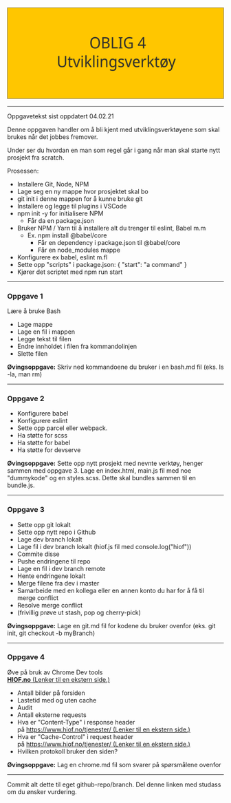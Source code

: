 ![](./oblig4.svg)

---
Oppgavetekst sist oppdatert 04.02.21

Denne oppgaven handler om å bli kjent med utviklingsverktøyene som skal brukes når det jobbes fremover.

Under ser du hvordan en man som regel går i gang når man skal starte nytt prosjekt fra scratch.

Prosessen:
- Installere Git, Node, NPM
- Lage seg en ny mappe hvor prosjektet skal bo
- git init i denne mappen for å kunne bruke git
- Installere og legge til plugins i VSCode
- npm init -y for initialisere NPM
	- Får da en package.json
- Bruker NPM / Yarn til å installere alt du trenger til eslint, Babel m.m
	- Ex. npm install @babel/core
		- Får en dependency i package.json til @babel/core
		- Får en node_modules mappe
- Konfigurere ex babel, eslint m.fl
- Sette opp "scripts" i package.json: { "start": "a command" }
- Kjører det scriptet med npm run start

---
### Oppgave 1
Lære å bruke Bash
- Lage mappe
- Lage en fil i mappen
- Legge tekst til filen
- Endre innholdet i filen fra kommandolinjen
- Slette filen

**Øvingsoppgave:** Skriv ned kommandoene du bruker i en bash.md fil (eks. ls -la, man rm)

---
### Oppgave 2
- Konfigurere babel
- Konfigurere eslint
- Sette opp parcel eller webpack.
- Ha støtte for scss
- Ha støtte for babel
- Ha støtte for devserve

**Øvingsoppgave:** Sette opp nytt prosjekt med nevnte verktøy, henger sammen med oppgave 3. Lage en index.html, main.js fil med noe "dummykode" og en styles.scss. Dette skal bundles sammen til en bundle.js.

---
### Oppgave 3
- Sette opp git lokalt
- Sette opp nytt repo i Github
- Lage dev branch lokalt
- Lage fil i dev branch lokalt (hiof.js fil med console.log("hiof"))
- Commite disse
- Pushe endringene til repo
- Lage en fil i dev branch remote
- Hente endringene lokalt
- Merge filene fra dev i master
- Samarbeide med en kollega eller en annen konto du har for å få til merge conflict
- Resolve merge conflict
- (frivillig prøve ut stash, pop og cherry-pick)

**Øvingsoppgave:** Lage en git.md fil for kodene du bruker ovenfor (eks. git init, git checkout -b myBranch)

---
### Oppgave 4

Øve på bruk av Chrome Dev tools  
[**HIOF.no** (Lenker til en ekstern side.)](hiof.no)  
- Antall bilder på forsiden
- Lastetid med og uten cache
- Audit
- Antall eksterne requests
- Hva er "Content-Type" i response header på [https://www.hiof.no/tjenester/ (Lenker til en ekstern side.)](https://www.hiof.no/tjenester/)
- Hva er "Cache-Control" i request header på [https://www.hiof.no/tjenester/ (Lenker til en ekstern side.)](https://www.hiof.no/tjenester/)
- Hvilken protokoll bruker den siden?


**Øvingsoppgave:** Lag en chrome.md fil som svarer på spørsmålene ovenfor

---
Commit alt dette til eget github-repo/branch. Del denne linken med studass om du ønsker vurdering.
